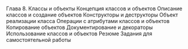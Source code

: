 Глава 8. Классы и объекты
Концепция классов и объектов
Описание классов и создание объектов
Конструкторы и деструкторы
Объект реализации класса
Операции с атрибутами классов и объектов
Копирование объектов
Документирование и декораторы
Использование классов и объектов
Резюме
Задания для самостоятельной работы
